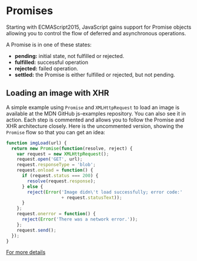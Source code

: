# Promises

Starting with ECMAScript2015, JavaScript gains support for Promise objects allowing you to control the flow of deferred and asynchronous operations.

A Promise is in one of these states:

- **pending:** initial state, not fulfilled or rejected.
- **fulfilled:** successful operation
- **rejected:** failed operation.
- **settled:** the Promise is either fulfilled or rejected, but not pending.

## Loading an image with XHR

A simple example using `Promise` and `XMLHttpRequest` to load an image is available at the MDN GitHub js-examples repository. You can also see it in action. Each step is commented and allows you to follow the Promise and XHR architecture closely. Here is the uncommented version, showing the `Promise` flow so that you can get an idea:
```javascript
function imgLoad(url) {
  return new Promise(function(resolve, reject) {
    var request = new XMLHttpRequest();
    request.open('GET', url);
    request.responseType = 'blob';
    request.onload = function() {
      if (request.status === 200) {
        resolve(request.response);
      } else {
        reject(Error('Image didn\'t load successfully; error code:' 
                     + request.statusText));
      }
    };
    request.onerror = function() {
      reject(Error('There was a network error.'));
    };
    request.send();
  });
}
```

[For more details](https://developer.mozilla.org/en-US/docs/Web/JavaScript/Reference/Global_Objects/Promise)
